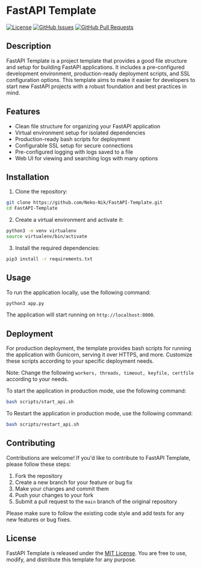 # FastAPI Template

[![License](https://img.shields.io/badge/license-MIT-blue.svg)]([https://github.com/Neko-Nik/FastAPI-Template/blob/main/LICENSE](https://github.com/Neko-Nik/FastAPI-Template/blob/master/LICENSE))
[![GitHub Issues](https://img.shields.io/github/issues/Neko-Nik/fastapi-template.svg)](https://github.com/Neko-Nik/FastAPI-Template/issues)
[![GitHub Pull Requests](https://img.shields.io/github/issues-pr/Neko-Nik/fastapi-template.svg)](https://github.com/Neko-Nik/FastAPI-Template/pulls)

## Description

FastAPI Template is a project template that provides a good file structure and setup for building FastAPI applications. It includes a pre-configured development environment, production-ready deployment scripts, and SSL configuration options. This template aims to make it easier for developers to start new FastAPI projects with a robust foundation and best practices in mind.

## Features

- Clean file structure for organizing your FastAPI application
- Virtual environment setup for isolated dependencies
- Production-ready bash scripts for deployment
- Configurable SSL setup for secure connections
- Pre-configured logging with logs saved to a file
- Web UI for viewing and searching logs with many options


## Installation

1. Clone the repository:

```bash
git clone https://github.com/Neko-Nik/FastAPI-Template.git
cd FastAPI-Template
```

2. Create a virtual environment and activate it:

```bash
python3 -m venv virtualenv
source virtualenv/bin/activate
```

3. Install the required dependencies:

```bash
pip3 install -r requirements.txt
```

## Usage

To run the application locally, use the following command:

```bash
python3 app.py
```

The application will start running on `http://localhost:8000`.

## Deployment

For production deployment, the template provides bash scripts for running the application with Gunicorn, serving it over HTTPS, and more. Customize these scripts according to your specific deployment needs.

Note: Change the following `workers, threads, timeout, keyfile, certfile` according to your needs.

To start the application in production mode, use the following command:

```bash
bash scripts/start_api.sh
```

To Restart the application in production mode, use the following command:

```bash
bash scripts/restart_api.sh
```

## Contributing

Contributions are welcome! If you'd like to contribute to FastAPI Template, please follow these steps:

1. Fork the repository
2. Create a new branch for your feature or bug fix
3. Make your changes and commit them
4. Push your changes to your fork
5. Submit a pull request to the `main` branch of the original repository

Please make sure to follow the existing code style and add tests for any new features or bug fixes.

## License

FastAPI Template is released under the [MIT License](https://github.com/Neko-Nik/FastAPI-Template/blob/main/LICENSE). You are free to use, modify, and distribute this template for any purpose.
